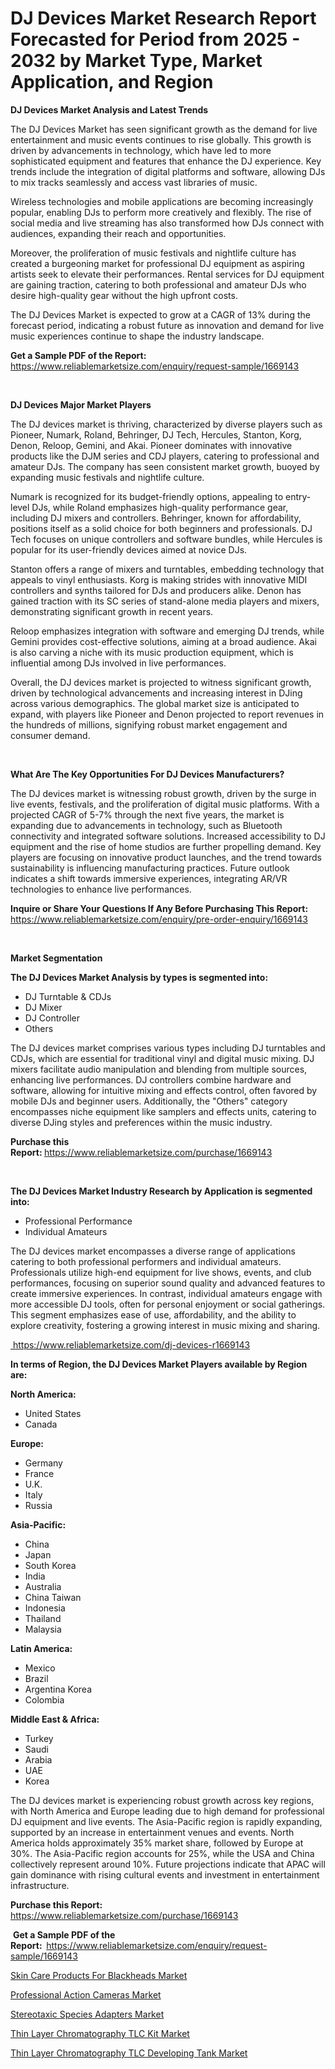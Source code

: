 <p><h1>DJ Devices Market Research Report Forecasted for Period from 2025 -  2032 by Market Type, Market Application, and Region</h1></p><p><strong>DJ Devices Market Analysis and Latest Trends</strong></p>
<p><p>The DJ Devices Market has seen significant growth as the demand for live entertainment and music events continues to rise globally. This growth is driven by advancements in technology, which have led to more sophisticated equipment and features that enhance the DJ experience. Key trends include the integration of digital platforms and software, allowing DJs to mix tracks seamlessly and access vast libraries of music. </p><p>Wireless technologies and mobile applications are becoming increasingly popular, enabling DJs to perform more creatively and flexibly. The rise of social media and live streaming has also transformed how DJs connect with audiences, expanding their reach and opportunities. </p><p>Moreover, the proliferation of music festivals and nightlife culture has created a burgeoning market for professional DJ equipment as aspiring artists seek to elevate their performances. Rental services for DJ equipment are gaining traction, catering to both professional and amateur DJs who desire high-quality gear without the high upfront costs. </p><p>The DJ Devices Market is expected to grow at a CAGR of 13% during the forecast period, indicating a robust future as innovation and demand for live music experiences continue to shape the industry landscape.</p></p>
<p><strong>Get a Sample PDF of the Report:&nbsp;</strong> <a href="https://www.reliablemarketsize.com/enquiry/request-sample/1669143?utm_campaign=1898&utm_medium=2&utm_source=Github&utm_content=ia&utm_term=06022025&utm_id=dj-devices">https://www.reliablemarketsize.com/enquiry/request-sample/1669143</a></p>
<p>&nbsp;</p>
<p><strong>DJ Devices Major Market Players</strong></p>
<p><p>The DJ devices market is thriving, characterized by diverse players such as Pioneer, Numark, Roland, Behringer, DJ Tech, Hercules, Stanton, Korg, Denon, Reloop, Gemini, and Akai. Pioneer dominates with innovative products like the DJM series and CDJ players, catering to professional and amateur DJs. The company has seen consistent market growth, buoyed by expanding music festivals and nightlife culture.</p><p>Numark is recognized for its budget-friendly options, appealing to entry-level DJs, while Roland emphasizes high-quality performance gear, including DJ mixers and controllers. Behringer, known for affordability, positions itself as a solid choice for both beginners and professionals. DJ Tech focuses on unique controllers and software bundles, while Hercules is popular for its user-friendly devices aimed at novice DJs.</p><p>Stanton offers a range of mixers and turntables, embedding technology that appeals to vinyl enthusiasts. Korg is making strides with innovative MIDI controllers and synths tailored for DJs and producers alike. Denon has gained traction with its SC series of stand-alone media players and mixers, demonstrating significant growth in recent years.</p><p>Reloop emphasizes integration with software and emerging DJ trends, while Gemini provides cost-effective solutions, aiming at a broad audience. Akai is also carving a niche with its music production equipment, which is influential among DJs involved in live performances.</p><p>Overall, the DJ devices market is projected to witness significant growth, driven by technological advancements and increasing interest in DJing across various demographics. The global market size is anticipated to expand, with players like Pioneer and Denon projected to report revenues in the hundreds of millions, signifying robust market engagement and consumer demand.</p></p>
<p>&nbsp;</p>
<p><strong>What Are The Key Opportunities For DJ Devices Manufacturers?</strong></p>
<p><p>The DJ devices market is witnessing robust growth, driven by the surge in live events, festivals, and the proliferation of digital music platforms. With a projected CAGR of 5-7% through the next five years, the market is expanding due to advancements in technology, such as Bluetooth connectivity and integrated software solutions. Increased accessibility to DJ equipment and the rise of home studios are further propelling demand. Key players are focusing on innovative product launches, and the trend towards sustainability is influencing manufacturing practices. Future outlook indicates a shift towards immersive experiences, integrating AR/VR technologies to enhance live performances.</p></p>
<p><strong>Inquire or Share Your Questions If Any Before Purchasing This Report:</strong> <a href="https://www.reliablemarketsize.com/enquiry/pre-order-enquiry/1669143?utm_campaign=1898&utm_medium=2&utm_source=Github&utm_content=ia&utm_term=06022025&utm_id=dj-devices">https://www.reliablemarketsize.com/enquiry/pre-order-enquiry/1669143</a></p>
<p>&nbsp;</p>
<p><strong>Market Segmentation</strong></p>
<p><strong>The DJ Devices Market Analysis by types is segmented into:</strong></p>
<p><ul><li>DJ Turntable & CDJs</li><li>DJ Mixer</li><li>DJ Controller</li><li>Others</li></ul></p>
<p><p>The DJ devices market comprises various types including DJ turntables and CDJs, which are essential for traditional vinyl and digital music mixing. DJ mixers facilitate audio manipulation and blending from multiple sources, enhancing live performances. DJ controllers combine hardware and software, allowing for intuitive mixing and effects control, often favored by mobile DJs and beginner users. Additionally, the "Others" category encompasses niche equipment like samplers and effects units, catering to diverse DJing styles and preferences within the music industry.</p></p>
<p><strong>Purchase this Report:&nbsp;</strong><a href="https://www.reliablemarketsize.com/purchase/1669143?utm_campaign=1898&utm_medium=2&utm_source=Github&utm_content=ia&utm_term=06022025&utm_id=dj-devices">https://www.reliablemarketsize.com/purchase/1669143</a></p>
<p>&nbsp;</p>
<p><strong>The DJ Devices Market Industry Research by Application is segmented into:</strong></p>
<p><ul><li>Professional Performance</li><li>Individual Amateurs</li></ul></p>
<p><p>The DJ devices market encompasses a diverse range of applications catering to both professional performers and individual amateurs. Professionals utilize high-end equipment for live shows, events, and club performances, focusing on superior sound quality and advanced features to create immersive experiences. In contrast, individual amateurs engage with more accessible DJ tools, often for personal enjoyment or social gatherings. This segment emphasizes ease of use, affordability, and the ability to explore creativity, fostering a growing interest in music mixing and sharing.</p></p>
<p><a href="https://www.reliablemarketsize.com/dj-devices-r1669143?utm_campaign=1898&utm_medium=2&utm_source=Github&utm_content=ia&utm_term=06022025&utm_id=dj-devices">&nbsp;https://www.reliablemarketsize.com/dj-devices-r1669143</a></p>
<p><strong>In terms of Region, the DJ Devices Market Players available by Region are:</strong></p>
<p>
    <p> <strong> North America: </strong>
        <ul>
            <li>United States</li>
            <li>Canada</li>
        </ul>
        </p> 
    <p> <strong> Europe: </strong>
        <ul>
            <li>Germany</li>
            <li>France</li>
            <li>U.K.</li>
            <li>Italy</li>
            <li>Russia</li>
        </ul>
        </p> 
    <p> <strong> Asia-Pacific: </strong>
        <ul>
            <li>China</li>
            <li>Japan</li>
            <li>South Korea</li>
            <li>India</li>
            <li>Australia</li>
            <li>China Taiwan</li>
            <li>Indonesia</li>
            <li>Thailand</li>
            <li>Malaysia</li>
        </ul>
        </p> 
    <p> <strong> Latin America: </strong>
        <ul>
            <li>Mexico</li>
            <li>Brazil</li>
            <li>Argentina Korea</li>
            <li>Colombia</li>
        </ul>
        </p> 
    <p> <strong> Middle East & Africa: </strong>
        <ul>
            <li>Turkey</li>
            <li>Saudi</li>
            <li>Arabia</li>
            <li>UAE</li>
            <li>Korea</li>
        </ul>
    </p>
    </p>
<p><p>The DJ devices market is experiencing robust growth across key regions, with North America and Europe leading due to high demand for professional DJ equipment and live events. The Asia-Pacific region is rapidly expanding, supported by an increase in entertainment venues and events. North America holds approximately 35% market share, followed by Europe at 30%. The Asia-Pacific region accounts for 25%, while the USA and China collectively represent around 10%. Future projections indicate that APAC will gain dominance with rising cultural events and investment in entertainment infrastructure.</p></p>
<p><strong>Purchase this Report: </strong><a href="https://www.reliablemarketsize.com/purchase/1669143?utm_campaign=1898&utm_medium=2&utm_source=Github&utm_content=ia&utm_term=06022025&utm_id=dj-devices">https://www.reliablemarketsize.com/purchase/1669143</a></p>
<p>&nbsp;<strong>Get a Sample PDF of the Report:&nbsp;&nbsp;</strong><a href="https://www.reliablemarketsize.com/enquiry/request-sample/1669143?utm_campaign=1898&utm_medium=2&utm_source=Github&utm_content=ia&utm_term=06022025&utm_id=dj-devices">https://www.reliablemarketsize.com/enquiry/request-sample/1669143</a></p>
<p><strong></strong></p>
<p><p><a href="https://github.com/briandahm87/Market-Research-Report-List-1/blob/main/skin-care-products-for-blackheads-market.md?utm_campaign=1898&utm_medium=2&utm_source=Github&utm_content=ia&utm_term=06022025&utm_id=dj-devices">Skin Care Products For Blackheads Market</a></p><p><a href="https://github.com/muhjanaidu/Market-Research-Report-List-1/blob/main/professional-action-cameras-market.md?utm_campaign=1898&utm_medium=2&utm_source=Github&utm_content=ia&utm_term=06022025&utm_id=dj-devices">Professional Action Cameras Market</a></p><p><a href="https://www.linkedin.com/pulse/stereotaxic-species-adapters-market-scope-offering-deep-n8u6c?utm_campaign=1898&utm_medium=2&utm_source=Github&utm_content=ia&utm_term=06022025&utm_id=dj-devices">Stereotaxic Species Adapters Market</a></p><p><a href="https://www.linkedin.com/pulse/key-trends-revenue-potential-global-thin-layer-chromatography-dcokf?utm_campaign=1898&utm_medium=2&utm_source=Github&utm_content=ia&utm_term=06022025&utm_id=dj-devices">Thin Layer Chromatography TLC Kit Market</a></p><p><a href="https://www.linkedin.com/pulse/tracking-emerging-trends-thin-layer-chromatography-tlc-u483f?utm_campaign=1898&utm_medium=2&utm_source=Github&utm_content=ia&utm_term=06022025&utm_id=dj-devices">Thin Layer Chromatography TLC Developing Tank Market</a></p></p>
